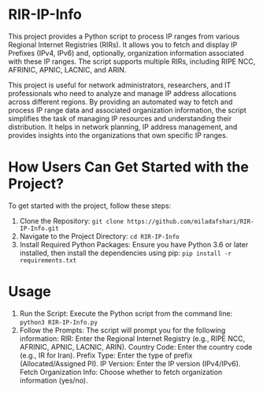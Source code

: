 # RIR-IP-Info
This project provides a Python script to process IP ranges from various Regional Internet Registries (RIRs). It allows you to fetch and display IP Prefixes (IPv4, IPv6) and, optionally, organization information associated with these IP ranges. The script supports multiple RIRs, including RIPE NCC, AFRINIC, APNIC, LACNIC, and ARIN.

This project is useful for network administrators, researchers, and IT professionals who need to analyze and manage IP address allocations across different regions. By providing an automated way to fetch and process IP range data and associated organization information, the script simplifies the task of managing IP resources and understanding their distribution. It helps in network planning, IP address management, and provides insights into the organizations that own specific IP ranges.

# How Users Can Get Started with the Project?
To get started with the project, follow these steps:
1. Clone the Repository:
 ``git clone https://github.com/miladafshari/RIR-IP-Info.git ``
2. Navigate to the Project Directory:
 ``cd RIR-IP-Info``
3. Install Required Python Packages:
   Ensure you have Python 3.6 or later installed, then install the dependencies using pip:
``pip install -r requirements.txt``
# Usage
1. Run the Script:
Execute the Python script from the command line:
``python3 RIR-IP-Info.py``
2. Follow the Prompts:
   The script will prompt you for the following information:
RIR: Enter the Regional Internet Registry (e.g., RIPE NCC, AFRINIC, APNIC, LACNIC, ARIN).
Country Code: Enter the country code (e.g., IR for Iran).
Prefix Type: Enter the type of prefix (Allocated/Assigned PI).
IP Version: Enter the IP version (IPv4/IPv6).
Fetch Organization Info: Choose whether to fetch organization information (yes/no).










